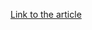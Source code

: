 [Link to the article](https://apnews.com/article/russia-safe-harbor-ransomeware-hacking-c9dab7eb3841be45dff2d93ed3102999)
